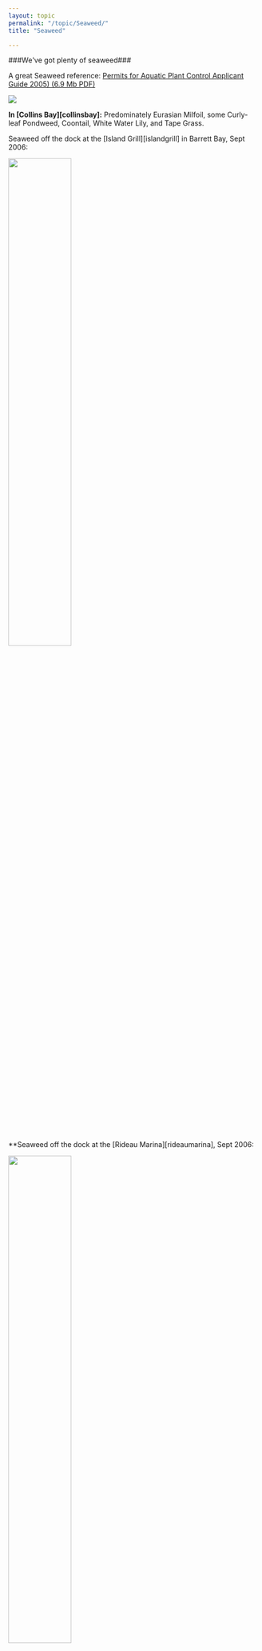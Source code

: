 ```yaml
---
layout: topic
permalink: "/topic/Seaweed/"
title: "Seaweed"

---
```


###We've got plenty of seaweed###



A great Seaweed reference: [Permits for Aquatic Plant Control Applicant Guide 2005) (6.9 Mb PDF)](http://k7waterfront.org/Files/PermitsforAquaticPlantControlApplicantGuide2005.pdf)

[<img src="http://k7waterfront.org/Images/PermitsforAquaticPlantControlApplicantGuide2005.jpg">](http://k7waterfront.org/Files/PermitsforAquaticPlantControlApplicantGuide2005.pdf)

**In [Collins Bay][collinsbay]:**  Predominately Eurasian Milfoil, some Curly-leaf Pondweed, Coontail, White Water Lily, and Tape Grass.

Seaweed off the dock at the [Island Grill][islandgrill] in Barrett Bay, Sept 2006:

<img src="http://k7waterfront.org/Images/Seaweed2006IslandGrill.jpg" height="50%" width="50%">

**Seaweed off the dock at the [Rideau Marina][rideaumarina], Sept 2006:

<img src="http://k7waterfront.org/Images/Seaweed2006RideauMarina.jpg" height="50%" width="50%">

{% include routes.html %}
